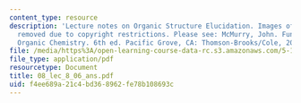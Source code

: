 ```yaml
---
content_type: resource
description: 'Lecture notes on Organic Structure Elucidation. Images of NMR graphs
  removed due to copyright restrictions. Please see: McMurry, John. Fundamentals of
  Organic Chemistry. 6th ed. Pacific Grove, CA: Thomson-Brooks/Cole, 2007. ISBN: 0495012033.'
file: /media/https%3A/open-learning-course-data-rc.s3.amazonaws.com/5-13-organic-chemistry-ii-fall-2006/f4ee689a21c4bd368962fe78b108693c_08_lec_8_06_ans.pdf
file_type: application/pdf
resourcetype: Document
title: 08_lec_8_06_ans.pdf
uid: f4ee689a-21c4-bd36-8962-fe78b108693c
---
```

